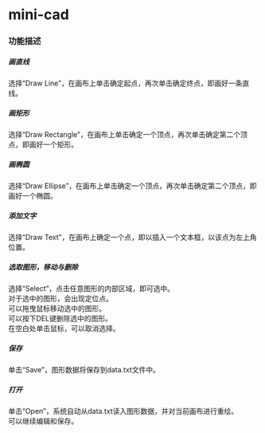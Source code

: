 # mini-cad

### 功能描述
##### 画直线
选择“Draw Line”，在画布上单击确定起点，再次单击确定终点，即画好一条直线。  

##### 画矩形
选择“Draw Rectangle”，在画布上单击确定一个顶点，再次单击确定第二个顶点，即画好一个矩形。  

##### 画椭圆
选择“Draw Ellipse”，在画布上单击确定一个顶点，再次单击确定第二个顶点，即画好一个椭圆。

##### 添加文字
选择“Draw Text”，在画布上确定一个点，即以插入一个文本框，以该点为左上角位置。

##### 选取图形，移动与删除
选择“Select”，点击任意图形的内部区域，即可选中。  
对于选中的图形，会出现定位点。  
可以拖曳鼠标移动选中的图形。  
可以按下DEL键删除选中的图形。  
在空白处单击鼠标，可以取消选择。  

##### 保存
单击“Save”，图形数据将保存到data.txt文件中。  

##### 打开
单击“Open”，系统自动从data.txt读入图形数据，并对当前画布进行重绘。  
可以继续编辑和保存。  


